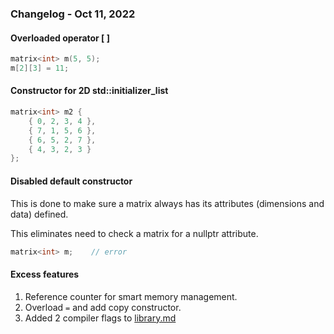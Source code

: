 ### Changelog - Oct 11, 2022
#### Overloaded operator [ ]
```c++
matrix<int> m(5, 5);
m[2][3] = 11;
```

#### Constructor for 2D std::initializer_list
```c++
matrix<int> m2 {
    { 0, 2, 3, 4 },
    { 7, 1, 5, 6 },
    { 6, 5, 2, 7 },
    { 4, 3, 2, 3 }
};
```

#### Disabled default constructor
This is done to make sure a matrix always has its attributes (dimensions and data) defined.

This eliminates need to check a matrix for a nullptr attribute.
```c++
matrix<int> m;    // error
```

####  Excess features
1. Reference counter for smart memory management.
2. Overload `=` and add copy constructor.
3. Added 2 compiler flags to [library.md](library.md#compiler-flags)
